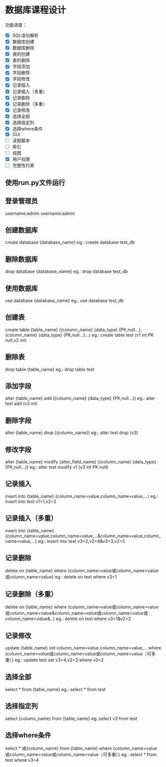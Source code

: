 # 数据库课程设计
功能进度：
- [x] SQL语句解析
- [x] 数据库创建
- [x] 数据库删除
- [x] 表的创建
- [x] 表的删除
- [x] 字段添加
- [x] 字段删除
- [x] 字段修改
- [x] 记录插入
- [x] 记录插入（多重）
- [x] 记录删除
- [x] 记录删除（多重）
- [x] 记录修改
- [x] 选择全部
- [x] 选择指定列
- [x] 选择where条件
- [x] GUI
- [ ] 读取脚本
- [ ] 索引
- [ ] 视图
- [x] 用户权限
- [ ] 完整性约束

## 使用run.py文件运行
## 登录管理员
username:admin
username:admin
## 创建数据库
create database {database_name}
eg.: create database test_db
## 删除数据库
drop database {database_name}
eg.: drop database test_db
## 使用数据库
use database {database_name}
eg.: use database test_db
## 创建表
create table {table_name} ({column_name} {data_type} {PK,null...},{column_name} {data_type} {PK,null...}...)
eg.: create table test (v1 int PK null,v2 int)
## 删除表
drop table {table_name}
eg.: drop table test
## 添加字段
alter {table_name} add ({column_name} {data_type} {PK,null...})
eg.: alter test add (v3 int)
## 删除字段
alter {table_name} drop ({column_name})
eg.: alter test drop (v3)
## 修改字段
alter {table_name} modify {alter_field_name} ({column_name} {data_type} {PK,null...}) 
eg.: alter test modify v1 (v3 int PK null)
## 记录插入
insert into {table_name} {column_name=value,column_name=value,...)
eg.: insert into test v1=1,v2=2
## 记录插入（多重）
insert into {table_name} {column_name=value,column_name=value,...&column_name=value,column_name=value,...)
eg.: insert into test v3=2,v2=4&v3=3,v2=5
## 记录删除
delete on {table_name} where {column_name=value或column_name>value或column_name<value}
eg.: delete on test where v3=1
## 记录删除（多重）
delete on {table_name} where {column_name=value或column_name>value或column_name<value&column_name=value或column_name>value或column_name<value&..}
eg.: delete on test where v3=1&v2=2
## 记录修改
update {table_name} set column_name=value,column_name=value,... where {column_name=value或column_name>value或column_name<value（可多重）}
eg.: update test set v3=4,v2=3 where v3=2
## 选择全部
select * from {table_name}
eg.: select * from test
## 选择指定列
select {column_name} from {table_name}
eg.:select v3 from test
## 选择where条件
select * 或{column_name} from {table_name} where {column_name=value或column_name>value或column_name<value（可多重）}
eg.: select * from test where v3=4
